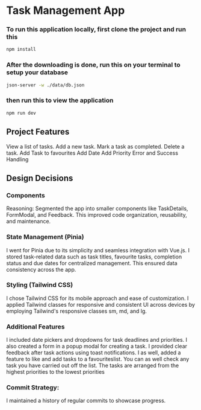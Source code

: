 # Task Management App

### To run this application locally, first clone the project and run this

```sh
npm install
```

### After the downloading is done, run this on your terminal to setup your database

```sh
json-server -w ./data/db.json
```

### then run this to view the application

```sh
npm run dev
```

## Project Features

View a list of tasks.
Add a new task.
Mark a task as completed.
Delete a task.
Add Task to favourites
Add Date
Add Priority
Error and Success Handling

## Design Decisions

### Components

Reasoning: Segmented the app into smaller components like TaskDetails, FormModal, and Feedback. This improved code organization, reusability, and maintenance.

### State Management (Pinia)

I went for Pinia due to its simplicity and seamless integration with Vue.js. I stored task-related data such as task titles, favourite tasks, completion status and due dates for centralized management. This ensured data consistency across the app.

### Styling (Tailwind CSS)

I chose Tailwind CSS for its mobile approach and ease of customization. I applied Tailwind classes for responsive and consistent UI across devices by employing Tailwind's responsive classes sm, md, and lg.

### Additional Features

I included date pickers and dropdowns for task deadlines and priorities. I also created a form in a popup modal for creating a task. I provided clear feedback after task actions using toast notifications. I as well, added a feature to like and add tasks to a favouriteslist. You can as well check any task you have carried out off the list. The tasks are arranged from the highest priorities to the lowest priorities

### Commit Strategy:

I maintained a history of regular commits to showcase progress.
